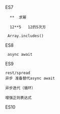 ES7
```
  **  求幂
  
  12**5   12的5次方
```

```
 Array.includes()
```
ES8
```
 async await
```
ES9
```
rest/spread
异步 准备替代async await
```
```
异步迭代（循环）
```
```
增强正则表达式
```
ES10